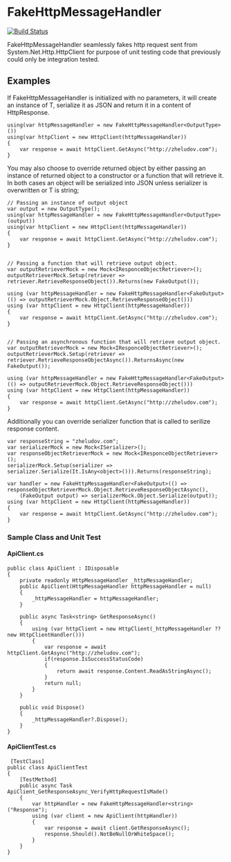 # FakeHttpMessageHandler

[![Build Status](https://dev.azure.com/ZheludovDevLab/FakeHttpMessageHandler/_apis/build/status/alexzheludov.FakeHttpMessageHandler?branchName=master)](https://dev.azure.com/ZheludovDevLab/FakeHttpMessageHandler/_build/latest?definitionId=2?branchName=master)

FakeHttpMessageHandler seamlessly fakes http request sent from System.Net.Http.HttpClient for purpose of unit testing code that previously could only be integration tested.

## Examples

If FakeHttpMessageHandler is initialized with no parameters, it will create an instance of T, serialize it as JSON and return it in a content of HttpResponse.
```
using(var httpMessageHandler = new FakeHttpMessageHandler<OutputType>())
using(var httpClient = new HttpClient(httpMessageHandler))
{
    var response = await httpClient.GetAsync("http://zheludov.com");
}
```

You may also choose to override returned object by either passing an instance of returned object to a constructor or a function that will retrieve it. In both cases an object will be serialized into JSON unless serializer is overwritten or T is string;


```
// Passing an instance of output object
var output = new OutputType();
using(var httpMessageHandler = new FakeHttpMessageHandler<OutputType>(output))
using(var httpClient = new HttpClient(httpMessageHandler))
{
    var response = await httpClient.GetAsync("http://zheludov.com");
}


// Passing a function that will retrieve output object.
var outputRetrieverMock = new Mock<IResponceObjectRetriever>();
outputRetrieverMock.Setup(retriever => retriever.RetrieveResponseObject()).Returns(new FakeOutput());

using (var httpMessageHandler = new FakeHttpMessageHandler<FakeOutput>(() => outputRetrieverMock.Object.RetrieveResponseObject()))
using (var httpClient = new HttpClient(httpMessageHandler))
{
    var response = await httpClient.GetAsync("http://zheludov.com");
}


// Passing an asynchronous function that will retrieve output object.
var outputRetrieverMock = new Mock<IResponceObjectRetriever>();
outputRetrieverMock.Setup(retriever => retriever.RetrieveResponseObjectAsync()).ReturnsAsync(new FakeOutput());

using (var httpMessageHandler = new FakeHttpMessageHandler<FakeOutput>(() => outputRetrieverMock.Object.RetrieveResponseObject()))
using (var httpClient = new HttpClient(httpMessageHandler))
{
    var response = await httpClient.GetAsync("http://zheludov.com");
}
```

Additionally you can override serializer function that is called to serilize response content.
```
var responseString = "zheludov.com";
var serializerMock = new Mock<ISerializer>();
var responseObjectRetrieverMock = new Mock<IResponceObjectRetriever>();
serializerMock.Setup(serializer => serializer.Serialize(It.IsAny<object>())).Returns(responseString);

var handler = new FakeHttpMessageHandler<FakeOutput>(() => responseObjectRetrieverMock.Object.RetrieveResponseObjectAsync(), 
    (FakeOutput output) => serializerMock.Object.Serialize(output));
using (var httpClient = new HttpClient(httpMessageHandler))
{
    var response = await httpClient.GetAsync("http://zheludov.com");
}
```


### Sample Class and Unit Test

#### ApiClient.cs
```
public class ApiClient : IDisposable
{
    private readonly HttpMessageHandler _httpMessageHandler;
    public ApiClient(HttpMessageHandler httpMessageHandler = null)
    {
        _httpMessageHandler = httpMessageHandler;
    }

    public async Task<string> GetResponseAsync()
    {
        using (var httpClient = new HttpClient(_httpMessageHandler ?? new HttpClientHandler()))
        {
            var response = await httpClient.GetAsync("http://zheludov.com");
            if(response.IsSuccessStatusCode)
            {
                return await response.Content.ReadAsStringAsync();
            }
            return null;
        }
    }

    public void Dispose()
    {
        _httpMessageHandler?.Dispose();
    }
}
```

#### ApiClientTest.cs
```
 [TestClass]
public class ApiClientTest
{
    [TestMethod]
    public async Task ApiClient_GetResponseAsync_VerifyHttpRequestIsMade()
    {
        var httpHandler = new FakeHttpMessageHandler<string>("Response");
        using (var client = new ApiClient(httpHandler))
        {
            var response = await client.GetResponseAsync();
            response.Should().NotBeNullOrWhiteSpace();
        }    
    }
}
```
